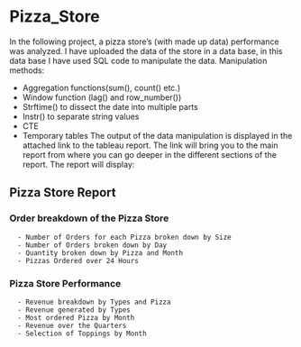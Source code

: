 # Pizza_Store

In the following project, a pizza store’s (with made up data) performance was analyzed. I have uploaded the data of the store in a data base, in this data base I have used SQL code to manipulate the data.
Manipulation methods:
- Aggregation functions(sum(), count() etc.)
- Window function (lag() and row_number())
- Strftime() to dissect the date into multiple parts
- Instr() to separate string values
- CTE
- Temporary tables
The output of the data manipulation is displayed in the attached link to the tableau report. The link will bring you to the main report from where you can go deeper in the different sections of the report.
The report will display:
## Pizza Store Report
  ### Order breakdown of the Pizza Store
      - Number of Orders for each Pizza broken down by Size
      - Number of Orders broken down by Day
      - Quantity broken down by Pizza and Month
      - Pizzas Ordered over 24 Hours
  ### Pizza Store Performance
      - Revenue breakdown by Types and Pizza
      - Revenue generated by Types
      - Most ordered Pizza by Month
      - Revenue over the Quarters
      - Selection of Toppings by Month
